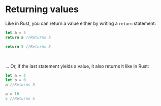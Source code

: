 # Returning values
Like in Rust, you can return a value either by writing a ``return`` statement:

```rust
let a = 5
return a //Returns 5
```

```rust
return 5 //Returns 5
```

<br>

... Or, if the last statement yields a value, it also returns it like in Rust:

```rust
let a = 5
let b = 0
a //Returns 5
```

```rust
a = 10
5 //Returns 5
```